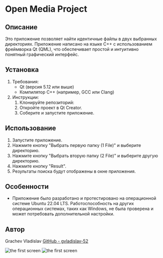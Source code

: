 # Open Media Project

## Описание
Это приложение позволяет найти идентичные файлы в двух выбранных директориях. Приложение написано на языке C++ с использованием фреймворка Qt (QML), что обеспечивает простой и интуитивно понятный графический интерфейс. 

## Установка
1. Требования:
    - Qt (версия 5.12 или выше)
    - Компилятор C++ (например, GCC или Clang)
2. Инструкции:
    1. Клонируйте репозиторий:
    2. Откройте проект в Qt Creator.
    3. Соберите и запустите приложение.

## Использование
1. Запустите приложение.
2. Нажмите кнопку "Выбрать первую папку (1 File)" и выберите директорию.
3. Нажмите кнопку "Выбрать вторую папку (2 File)" и выберите другую директорию.
4. Нажмите кнопку "Result".
5. Результаты поиска будут отображены в окне приложения.
  
## Особенности
- Приложение было разработано и протестировано на операционной системе Ubuntu 22.04 LTS. Работоспособность на других операционных системах, таких как Windows, не была проверена и может потребовать дополнительной настройки.

## Автор
Grachev Vladislav
[GitHub - gvladislav-52](https://github.com/gvladislav-52)

![the first screen](https://github.com/gvladislav-52/Open_Media_Project/tree/main/Screenshots/Screenshot%20from%202024-05-27%2015-57-02.png)
![the first screen](https://github.com/gvladislav-52/Open_Media_Project/tree/main/Screenshots/Screenshot%20from%202024-05-27%2015-57-16.png)
